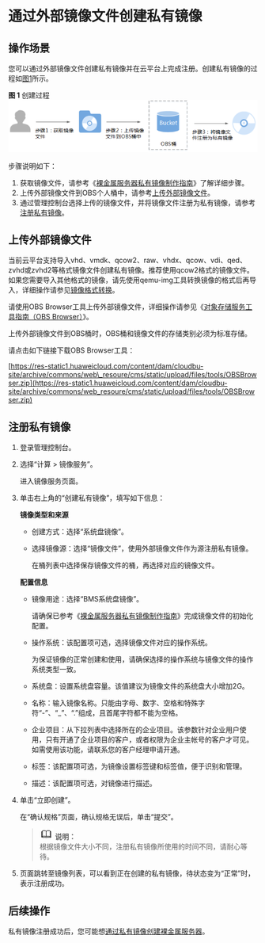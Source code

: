 # 通过外部镜像文件创建私有镜像<a name="bms_01_0027"></a>

## 操作场景<a name="section9787459153815"></a>

您可以通过外部镜像文件创建私有镜像并在云平台上完成注册。创建私有镜像的过程如[图1](#fig7431140101516)所示。

**图 1**  创建过程<a name="fig7431140101516"></a>  
![](figures/创建过程.png "创建过程")

步骤说明如下：

1.  获取镜像文件，请参考《[裸金属服务器私有镜像制作指南](https://support.huaweicloud.com/bpicg-bms/zh-cn_topic_0081116754.html)》了解详细步骤。
2.  上传外部镜像文件到OBS个人桶中，请参考[上传外部镜像文件](#section175082275342)。
3.  通过管理控制台选择上传的镜像文件，并将镜像文件注册为私有镜像，请参考[注册私有镜像](#section17202836566)。

## 上传外部镜像文件<a name="section175082275342"></a>

当前云平台支持导入vhd、vmdk、qcow2、raw、vhdx、qcow、vdi、qed、zvhd或zvhd2等格式镜像文件创建私有镜像。推荐使用qcow2格式的镜像文件。如果您需要导入其他格式的镜像，请先使用qemu-img工具转换镜像的格式后再导入，详细操作请参见[镜像格式转换](镜像格式转换.md)。

请使用OBS Browser工具上传外部镜像文件，详细操作请参见《[对象存储服务工具指南（OBS Browser）](https://support.huaweicloud.com/clientogw-obs/zh-cn_topic_0045829115.html)》。

上传外部镜像文件到OBS桶时，OBS桶和镜像文件的存储类别必须为标准存储。

请点击如下链接下载OBS Browser工具：

[https://res-static1.huaweicloud.com/content/dam/cloudbu-site/archive/commons/web\_resoure/cms/static/upload/files/tools/OBSBrowser.zip](https://res-static1.huaweicloud.com/content/dam/cloudbu-site/archive/commons/web_resoure/cms/static/upload/files/tools/OBSBrowser.zip)

## 注册私有镜像<a name="section17202836566"></a>

1.  登录管理控制台。
2.  选择“计算 \> 镜像服务”。

    进入镜像服务页面。

3.  单击右上角的“创建私有镜像”，填写如下信息：

    **镜像类型和来源**

    -   创建方式：选择“系统盘镜像”。
    -   选择镜像源：选择“镜像文件”，使用外部镜像文件作为源注册私有镜像。

        在桶列表中选择保存镜像文件的桶，再选择对应的镜像文件。

    **配置信息**

    -   镜像用途：选择“BMS系统盘镜像”。

        请确保已参考《[裸金属服务器私有镜像制作指南](https://support.huaweicloud.com/bpicg-bms/zh-cn_topic_0081116754.html)》完成镜像文件的初始化配置。

    -   操作系统：该配置项可选，选择镜像文件对应的操作系统。

        为保证镜像的正常创建和使用，请确保选择的操作系统与镜像文件的操作系统类型一致。

    -   系统盘：设置系统盘容量。该值建议为镜像文件的系统盘大小增加2G。
    -   名称：输入镜像名称。只能由字母、数字、空格和特殊字符“-”、“\_”、“.”组成，且首尾字符都不能为空格。
    -   企业项目：从下拉列表中选择所在的企业项目。该参数针对企业用户使用，只有开通了企业项目的客户，或者权限为企业主帐号的客户才可见。如需使用该功能，请联系您的客户经理申请开通。
    -   标签：该配置项可选，为镜像设置标签键和标签值，便于识别和管理。
    -   描述：该配置项可选，对镜像进行描述。

4.  单击“立即创建”。

    在“确认规格”页面，确认规格无误后，单击“提交”。

    >![](public_sys-resources/icon-note.gif) **说明：**   
    >根据镜像文件大小不同，注册私有镜像所使用的时间不同，请耐心等待。  

5.  页面跳转至镜像列表，可以看到正在创建的私有镜像，待状态变为“正常”时，表示注册成功。

## 后续操作<a name="section87741111715"></a>

私有镜像注册成功后，您可能想[通过私有镜像创建裸金属服务器](通过私有镜像创建裸金属服务器.md)。

